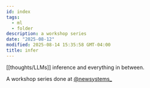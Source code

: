 ```yaml
---
id: index
tags:
  - ml
  - folder
description: a workshop series
date: "2025-08-12"
modified: 2025-08-14 15:35:58 GMT-04:00
title: infer
---
```


[[thoughts/LLMs]] inference and everything in between.

A workshop series done at [@newsystems\_](https://x.com/newsystems_)
